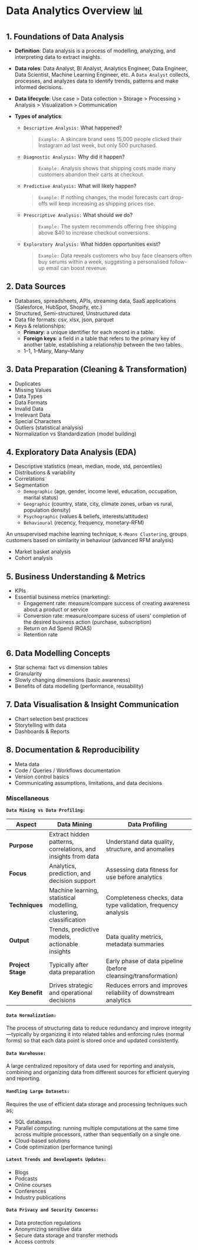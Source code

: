 # Data Analytics Overview 📊

## 1. Foundations of Data Analysis
- **Definition**: Data analysis is a process of modelling, analyzing, and interpreting data to
extract insights.
- **Data roles**: Data Analyst, BI Analyst, Analytics Engineer, Data Engineer, Data Scientist, Machine Learning Engineer, etc. A `Data Analyst` collects, processes, and analyzes data to identify trends, patterns and make informed decisions.
  
- **Data lifecycle**: Use case > Data collection > Storage > Processing > Analysis > Visualization > Communication
- **Types of analytics**:

  - `Descriptive Analysis:` What happened?
      > `Example:` A skincare brand sees 15,000 people clicked their Instagram ad last week, but only 500 purchased.
  
  - `Diagnostic Analysis:` Why did it happen?
      > `Example:` Analysis shows that shipping costs made many customers abandon their carts at checkout.

  - `Predictive Analysis:` What will likely happen?
      > `Example:` If nothing changes, the model forecasts cart drop-offs will keep increasing as shipping prices rise.

  - `Prescriptive Analysis:` What should we do?
      > `Example:` The system recommends offering free shipping above $40 to increase checkout conversions.

  - `Exploratory Analysis:` What hidden opportunities exist?
      > `Example:` Data reveals customers who buy face cleansers often buy serums within a week, suggesting a personalised follow-up email can boost revenue.

## 2. Data Sources
- Databases, spreadsheets, APIs, streaming data, SaaS applications (Salesforce, HubSpot, Shopify, etc.)
- Structured, Semi-structured, Unstructured data
- Data file formats: csv, xlsx, json, parquet
- Keys & relationships:
  - **Primary**: a unique identifier for each record in a table.
  - **Foreign keys**: a field in a table that refers to the primary key of another table, establishing a relationship between the two tables.
  - 1–1, 1–Many, Many–Many

## 3. Data Preparation (Cleaning & Transformation)
- Duplicates
- Missing Values
- Data Types
- Data Formats
- Invalid Data
- Irrelevant Data
- Special Characters
- Outliers (statistical analysis)
- Normalization vs Standardization (model building)

## 4. Exploratory Data Analysis (EDA)
- Descriptive statistics (mean, median, mode, std, percentiles)
- Distributions & variability
- Correlations
- Segmentation
  - `Demographic` (age, gender, income level, education, occupation, marital status)
  - `Geographic` (country, state, city, climate zones, urban vs rural, population density)
  - `Psychographic` (values & beliefs, interests/attitudes)
  - `Behavioural` (recency, frequency, monetary-RFM)

An unsupervised machine learning technique, `K-Means Clustering`, groups customers based on similarity in behaviour (advanced RFM analysis)
- Market basket analysis
- Cohort analysis

## 5. Business Understanding & Metrics
- KPIs
- Essential business metrics (marketing):
  - Engagement rate: measure/compare success of creating awareness about a product or service
  - Conversion rate: measure/compare sucess of users' completion of the desired business action (purchase, subscription)
  - Return on Ad Spend (ROAS)
  - Retention rate
 
## 6. Data Modelling Concepts
- Star schema: fact vs dimension tables
- Granularity
- Slowly changing dimensions (basic awareness)
- Benefits of data modelling (performance, reusability)

## 7. Data Visualisation & Insight Communication
- Chart selection best practices
- Storytelling with data
- Dashboards & Reports

## 8. Documentation & Reproducibility
- Meta data
- Code / Queries / Workflows documentation
- Version control basics
- Communicating assumptions, limitations, and data decisions

### Miscellaneous

**`Data Mining vs Data Profiling:`**

| Aspect            | **Data Mining**                                                     | **Data Profiling**                                              |
| ----------------- | ------------------------------------------------------------------- | --------------------------------------------------------------- |
| **Purpose**       | Extract hidden patterns, correlations, and insights from data       | Understand data quality, structure, and anomalies               |
| **Focus**         | Analytics, prediction, and decision support                         | Assessing data fitness for use before analytics                 |
| **Techniques**    | Machine learning, statistical modelling, clustering, classification | Completeness checks, data type validation, frequency analysis   |
| **Output**        | Trends, predictive models, actionable insights                      | Data quality metrics, metadata summaries                        |
| **Project Stage** | Typically after data preparation                                    | Early phase of data pipeline (before cleansing/transformation)  |
| **Key Benefit**   | Drives strategic and operational decisions                          | Reduces errors and improves reliability of downstream analytics |

#### `Data Normalization:`
The process of structuring data to reduce redundancy and improve integrity—typically by organizing it into related tables and enforcing rules (normal forms) so that each data point is stored once and updated consistently.

#### `Data Warehouse:`
A large centralized repository of data used for reporting and analysis, combining and organizing data from different sources for efficient querying and reporting.

#### `Handling Large Datasets:`
Requires the use of efficient data storage and processing techniques such as;
- SQL databases
- Parallel computing: running multiple computations at the same time across multiple processors, rather than sequentially on a single one.
- Cloud-based solutions
- Code optimization (performance tuning)

#### `Latest Trends and Developemts Updates:`
- Blogs
- Podcasts
- Online courses
- Conferences
- Industry publications

#### `Data Privacy and Security Concerns:`
- Data protection regulations
- Anonymizing sensitive data
- Secure data storage and transfer methods
- Access controls
